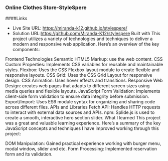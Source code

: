 ### Online Clothes Store-StyleSpere


####Links
- Live Site URL: https://miranda-k12.github.io/stylespere/
- Solution URL:https://github.com/Miranda-K12/stylespere
Built with
This project utilizes a variety of technologies and techniques to deliver a modern and responsive web application. Here’s an overview of the key components:

Frontend Technologies
Semantic HTML5 Markup: use the web content.
CSS Custom Properties: Implements CSS variables for reusable and maintainable styles.
Flexbox: Uses the CSS Flexbox layout module to create flexible and responsive layouts.
CSS Grid: Uses the CSS Grid Layout for responsive design.
CSS Animation: Uses hover effects and transitions.
Responsive Web Design: creates web pages that adapts to different screen sizes using media queries and flexible layouts.
JavaScript
Form Validation: Implements client-side form validation to ensure data integrity before submission.
Export/Import: Uses ES6 module syntax for organizing and sharing code across different files.
APIs and Libraries
Fetch API: Handles HTTP requests to interact with external data sources and APIs.
npm: Splide.js is used to create a smooth, interactive hero section slider. 
What I learned
This project was a great and valuable learning experience. Here’s a summary of the key JavaScript concepts and techniques I have improved working through this project:

DOM Manipulation: Gained practical experience working with burger menu, modal window, slider and etc.
Form Processing: Implemented reservation form and its validation.
